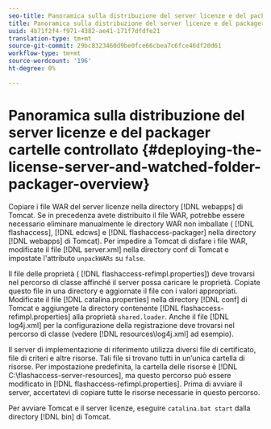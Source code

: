 ```yaml
---
seo-title: Panoramica sulla distribuzione del server licenze e del packager cartelle controllato
title: Panoramica sulla distribuzione del server licenze e del packager cartelle controllato
uuid: 4b71f2f4-f971-4382-ae41-171f7dfdfe21
translation-type: tm+mt
source-git-commit: 29bc8323460d9be0fce66cbea7c6fce46df20d61
workflow-type: tm+mt
source-wordcount: '196'
ht-degree: 0%

---
```



# Panoramica sulla distribuzione del server licenze e del packager cartelle controllato {#deploying-the-license-server-and-watched-folder-packager-overview}

Copiare i file WAR del server licenze nella directory [!DNL webapps] di Tomcat. Se in precedenza avete distribuito il file WAR, potrebbe essere necessario eliminare manualmente le directory WAR non imballate ( [!DNL flashaccess], [!DNL edcws] e [!DNL flashaccess-packager] nella directory [!DNL webapps] di Tomcat). Per impedire a Tomcat di disfare i file WAR, modificate il file [!DNL server.xml] nella directory conf di Tomcat e impostate l&#39;attributo `unpackWARs` su `false`.

Il file delle proprietà ( [!DNL flashaccess-refimpl.properties]) deve trovarsi nel percorso di classe affinché il server possa caricare le proprietà. Copiate questo file in una directory e aggiornate il file con i valori appropriati. Modificate il file [!DNL catalina.properties] nella directory [!DNL conf] di Tomcat e aggiungete la directory contenente [!DNL flashaccess-refimpl.properties] alla proprietà `shared.loader`. Anche il file [!DNL log4j.xml] per la configurazione della registrazione deve trovarsi nel percorso di classe (vedere [!DNL resources\log4j.xml] ad esempio).

Il server di implementazione di riferimento utilizza diversi file di certificato, file di criteri e altre risorse. Tali file si trovano tutti in un’unica cartella di risorse. Per impostazione predefinita, la cartella delle risorse è [!DNL C:\flashaccess-server-resources], ma questo percorso può essere modificato in [!DNL flashaccess-refimpl.properties]. Prima di avviare il server, accertatevi di copiare tutte le risorse necessarie in questo percorso.

Per avviare Tomcat e il server licenze, eseguire `catalina.bat start` dalla directory [!DNL bin] di Tomcat.
